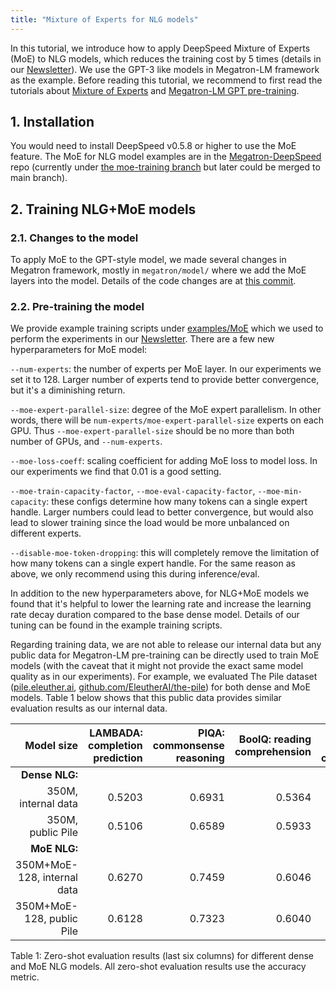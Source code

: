 ```yaml
---
title: "Mixture of Experts for NLG models"
---
```


In this tutorial, we introduce how to apply DeepSpeed Mixture of Experts (MoE) to NLG models, which reduces the training cost by 5 times (details in our [Newsletter](https://www.deepspeed.ai/news/2021/12/09/deepspeed-moe-nlg.html)). We use the GPT-3 like models in Megatron-LM framework as the example. Before reading this tutorial, we recommend to first read the tutorials about [Mixture of Experts](/tutorials/mixture-of-experts/) and [Megatron-LM GPT pre-training](/tutorials/megatron/).

## 1. Installation

You would need to install DeepSpeed v0.5.8 or higher to use the MoE feature. The MoE for NLG model examples are in the [Megatron-DeepSpeed](https://github.com/microsoft/Megatron-DeepSpeed) repo (currently under [the moe-training branch](https://github.com/microsoft/Megatron-DeepSpeed/tree/moe-training) but later could be merged to main branch).

## 2. Training NLG+MoE models

### 2.1. Changes to the model
To apply MoE to the GPT-style model, we made several changes in Megatron framework, mostly in `megatron/model/` where we add the MoE layers into the model. Details of the code changes are at [this commit](https://github.com/microsoft/Megatron-DeepSpeed/commit/3c666e85b46ab26ef2dfadfdf7a18d186887856b).

### 2.2. Pre-training the model
We provide example training scripts under [examples/MoE](https://github.com/microsoft/Megatron-DeepSpeed/tree/moe-training/examples/MoE) which we used to perform the experiments in our [Newsletter](https://www.deepspeed.ai/news/2021/12/09/deepspeed-moe-nlg.html). There are a few new hyperparameters for MoE model:

`--num-experts`: the number of experts per MoE layer. In our experiments we set it to 128. Larger number of experts tend to provide better convergence, but it's a diminishing return.

`--moe-expert-parallel-size`: degree of the MoE expert parallelism. In other words, there will be `num-experts/moe-expert-parallel-size` experts on each GPU. Thus `--moe-expert-parallel-size` should be no more than both number of GPUs, and `--num-experts`.

`--moe-loss-coeff`: scaling coefficient for adding MoE loss to model loss. In our experiments we find that 0.01 is a good setting.

`--moe-train-capacity-factor`, `--moe-eval-capacity-factor`, `--moe-min-capacity`: these configs determine how many tokens can a single expert handle. Larger numbers could lead to better convergence, but would also lead to slower training since the load would be more unbalanced on different experts.

`--disable-moe-token-dropping`: this will completely remove the limitation of how many tokens can a single expert handle. For the same reason as above, we only recommend using this during inference/eval.

In addition to the new hyperparameters above, for NLG+MoE models we found that it's helpful to lower the learning rate and increase the learning rate decay duration compared to the base dense model. Details of our tuning can be found in the example training scripts.

Regarding training data, we are not able to release our internal data but any public data for Megatron-LM pre-training can be directly used to train MoE models (with the caveat that it might not provide the exact same model quality as in our experiments). For example, we evaluated The Pile dataset ([pile.eleuther.ai](https://pile.eleuther.ai/), [github.com/EleutherAI/the-pile](https://github.com/EleutherAI/the-pile)) for both dense and MoE models. Table 1 below shows that this public data provides similar evaluation results as our internal data.

| Model size | LAMBADA: completion prediction | PIQA: commonsense reasoning | BoolQ: reading comprehension | RACE-h: reading comprehension | TriviaQA: question answering | WebQs: question answering |
| ---: | ---: | ---: | ---: | ---: | ---: | ---: |
| **Dense NLG:** | | | | | | |
| 350M, internal data | 0.5203 | 0.6931 | 0.5364 | 0.3177 | 0.0321 | 0.0157 |
| 350M, public Pile | 0.5106 | 0.6589 | 0.5933 | 0.3196 | 0.0257 | 0.0064 |
| **MoE NLG:** | | | | | | |
| 350M+MoE-128, internal data | 0.6270 | 0.7459 | 0.6046 | 0.3560 | 0.1658 | 0.0517 |
| 350M+MoE-128, public Pile | 0.6128 | 0.7323 | 0.6040 | 0.3349 | 0.1111 | 0.0335 |

Table 1: Zero-shot evaluation results (last six columns) for different dense and MoE NLG models. All zero-shot evaluation results use the accuracy metric.
